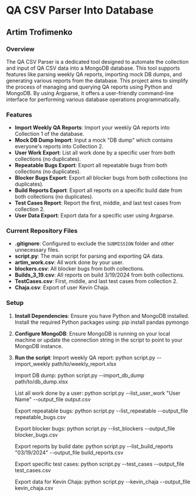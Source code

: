 # QA CSV Parser Into Database

## Artim Trofimenko

### Overview

The QA CSV Parser is a dedicated tool designed to automate the collection and input of QA CSV data into a MongoDB database. This tool supports features like parsing weekly QA reports, importing mock DB dumps, and generating various reports from the database.
This project aims to simplify the process of managing and querying QA reports using Python and MongoDB. By using Argparse, it offers a user-friendly command-line interface for performing various database operations programmatically.

### Features

- **Import Weekly QA Reports**: Import your weekly QA reports into Collection 1 of the database.
- **Mock DB Dump Import**: Input a mock "DB dump" which contains everyone's reports into Collection 2.
- **User Work Export**: List all work done by a specific user from both collections (no duplicates).
- **Repeatable Bugs Export**: Export all repeatable bugs from both collections (no duplicates).
- **Blocker Bugs Export**: Export all blocker bugs from both collections (no duplicates).
- **Build Reports Export**: Export all reports on a specific build date from both collections (no duplicates).
- **Test Cases Report**: Report the first, middle, and last test cases from collection 2.
- **User Data Export**: Export data for a specific user using Argparse.

### Current Repository Files

- **.gitignore**: Configured to exclude the `SUBMISSION` folder and other unnecessary files.
- **script.py**: The main script for parsing and exporting QA data.
- **artim_work.csv**: All work done by your user.
- **blockers.csv**: All blocker bugs from both collections.
- **Builds_3_19.csv**: All reports on build 3/19/2024 from both collections.
- **TestCases.csv**: First, middle, and last test cases from collection 2.
- **Chaja.csv**: Export of user Kevin Chaja.

### Setup

1. **Install Dependencies**:
   Ensure you have Python and MongoDB installed. Install the required Python packages using:
   pip install pandas pymongo

2. **Configure MongoDB**:
   Ensure MongoDB is running on your local machine or update the connection string in the script to point to your MongoDB instance.

3. **Run the script**:
   Import weekly QA report:
    python script.py --import_weekly path/to/weekly_report.xlsx
   
   Import DB dump:
    python script.py --import_db_dump path/to/db_dump.xlsx

   List all work done by a user:
    python script.py --list_user_work "User Name" --output_file output.csv
   
   Export repeatable bugs:
    python script.py --list_repeatable --output_file repeatable_bugs.csv

   Export blocker bugs:
    python script.py --list_blockers --output_file blocker_bugs.csv

   Export reports by build date:
    python script.py --list_build_reports "03/19/2024" --output_file build_reports.csv

   Export specific test cases:
    python script.py --test_cases --output_file test_cases.csv

   Export data for Kevin Chaja:
    python script.py --kevin_chaja --output_file kevin_chaja.csv
